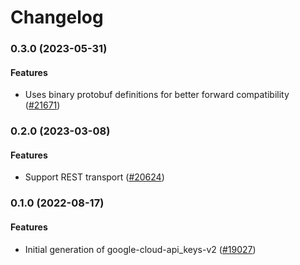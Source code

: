 # Changelog

### 0.3.0 (2023-05-31)

#### Features

* Uses binary protobuf definitions for better forward compatibility ([#21671](https://github.com/googleapis/google-cloud-ruby/issues/21671)) 

### 0.2.0 (2023-03-08)

#### Features

* Support REST transport ([#20624](https://github.com/googleapis/google-cloud-ruby/issues/20624)) 

### 0.1.0 (2022-08-17)

#### Features

* Initial generation of google-cloud-api_keys-v2 ([#19027](https://github.com/googleapis/google-cloud-ruby/issues/19027))
